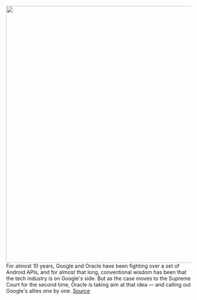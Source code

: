 <img src='https://cdn.vox-cdn.com/thumbor/7hUqID--WC0AydZaVKfwCYO2_4k=/0x0:2040x1360/1200x800/filters:focal(857x517:1183x843)/cdn.vox-cdn.com/uploads/chorus_image/image/66335769/acastro_180130_1777_0003.0.jpg' width='700px' /><br/>
For almost 10 years, Google and Oracle have been fighting over a set of Android APIs, and for almost that long, conventional wisdom has been that the tech industry is on Google's side. But as the case moves to the Supreme Court for the second time, Oracle is taking aim at that idea — and calling out Google's allies one by one.
<a href='https://www.theverge.com/2020/2/19/21142366/google-supreme-court-oracle-java-copyright-microsoft-ibm'> Source <a/>